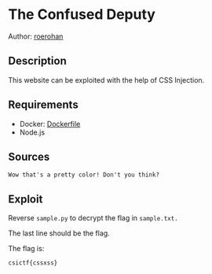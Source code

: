 # The Confused Deputy

Author: [roerohan](https://github.com/roerohan)

## Description

This website can be exploited with the help of CSS Injection.

## Requirements

- Docker: [Dockerfile](./Dockerfile)
- Node.js

## Sources

```
Wow that's a pretty color! Don't you think?
```

## Exploit

<!-- Much more detailed description than the following. -->
Reverse `sample.py` to decrypt the flag in `sample.txt.`
<br />

The last line should be the flag.
<br />

The flag is:

```
csictf{cssxss}
```